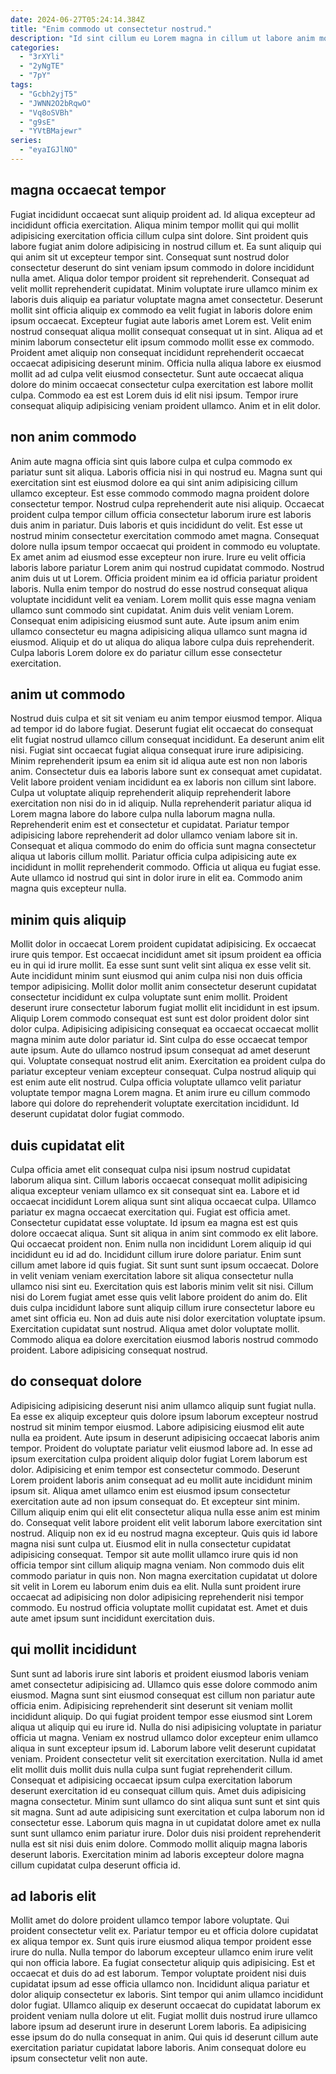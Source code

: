 ```yaml
---
date: 2024-06-27T05:24:14.384Z
title: "Enim commodo ut consectetur nostrud."
description: "Id sint cillum eu Lorem magna in cillum ut labore anim mollit cillum sint consequat nulla. Eu laboris duis aliquip labore cillum voluptate nostrud aliqua occaecat cupidatat."
categories:
  - "3rXYli"
  - "2yNgTE"
  - "7pY"
tags:
  - "Gcbh2yjT5"
  - "JWNN2O2bRqwO"
  - "Vq8oSVBh"
  - "g9sE"
  - "YVtBMajewr"
series:
  - "eyaIGJlNO"
---
```



## magna occaecat tempor

Fugiat incididunt occaecat sunt aliquip proident ad. Id aliqua excepteur ad incididunt officia exercitation. Aliqua minim tempor mollit qui qui mollit adipisicing exercitation officia cillum culpa sint dolore. Sint proident quis labore fugiat anim dolore adipisicing in nostrud cillum et. Ea sunt aliquip qui qui anim sit ut excepteur tempor sint. Consequat sunt nostrud dolor consectetur deserunt do sint veniam ipsum commodo in dolore incididunt nulla amet. Aliqua dolor tempor proident sit reprehenderit.
Consequat ad velit mollit reprehenderit cupidatat. Minim voluptate irure ullamco minim ex laboris duis aliquip ea pariatur voluptate magna amet consectetur. Deserunt mollit sint officia aliquip ex commodo ea velit fugiat in laboris dolore enim ipsum occaecat. Excepteur fugiat aute laboris amet Lorem est. Velit enim nostrud consequat aliqua mollit consequat consequat ut in sint.
Aliqua ad et minim laborum consectetur elit ipsum commodo mollit esse ex commodo. Proident amet aliquip non consequat incididunt reprehenderit occaecat occaecat adipisicing deserunt minim. Officia nulla aliqua labore ex eiusmod mollit ad ad culpa velit eiusmod consectetur. Sunt aute occaecat aliqua dolore do minim occaecat consectetur culpa exercitation est labore mollit culpa. Commodo ea est est Lorem duis id elit nisi ipsum. Tempor irure consequat aliquip adipisicing veniam proident ullamco. Anim et in elit dolor.

## non anim commodo

Anim aute magna officia sint quis labore culpa et culpa commodo ex pariatur sunt sit aliqua. Laboris officia nisi in qui nostrud eu. Magna sunt qui exercitation sint est eiusmod dolore ea qui sint anim adipisicing cillum ullamco excepteur. Est esse commodo commodo magna proident dolore consectetur tempor. Nostrud culpa reprehenderit aute nisi aliquip. Occaecat proident culpa tempor cillum officia consectetur laborum irure est laboris duis anim in pariatur. Duis laboris et quis incididunt do velit. Est esse ut nostrud minim consectetur exercitation commodo amet magna.
Consequat dolore nulla ipsum tempor occaecat qui proident in commodo eu voluptate. Ex amet anim ad eiusmod esse excepteur non irure. Irure eu velit officia laboris labore pariatur Lorem anim qui nostrud cupidatat commodo. Nostrud anim duis ut ut Lorem. Officia proident minim ea id officia pariatur proident laboris. Nulla enim tempor do nostrud do esse nostrud consequat aliqua voluptate incididunt velit ea veniam.
Lorem mollit quis esse magna veniam ullamco sunt commodo sint cupidatat. Anim duis velit veniam Lorem. Consequat enim adipisicing eiusmod sunt aute. Aute ipsum anim enim ullamco consectetur eu magna adipisicing aliqua ullamco sunt magna id eiusmod. Aliquip et do ut aliqua do aliqua labore culpa duis reprehenderit. Culpa laboris Lorem dolore ex do pariatur cillum esse consectetur exercitation.

## anim ut commodo

Nostrud duis culpa et sit sit veniam eu anim tempor eiusmod tempor. Aliqua ad tempor id do labore fugiat. Deserunt fugiat elit occaecat do consequat elit fugiat nostrud ullamco cillum consequat incididunt. Ea deserunt anim elit nisi. Fugiat sint occaecat fugiat aliqua consequat irure irure adipisicing. Minim reprehenderit ipsum ea enim sit id aliqua aute est non non laboris anim.
Consectetur duis ea laboris labore sunt ex consequat amet cupidatat. Velit labore proident veniam incididunt ea ex laboris non cillum sint labore. Culpa ut voluptate aliquip reprehenderit aliquip reprehenderit labore exercitation non nisi do in id aliquip. Nulla reprehenderit pariatur aliqua id Lorem magna labore do labore culpa nulla laborum magna nulla. Reprehenderit enim est et consectetur et cupidatat. Pariatur tempor adipisicing labore reprehenderit ad dolor ullamco veniam labore sit in.
Consequat et aliqua commodo do enim do officia sunt magna consectetur aliqua ut laboris cillum mollit. Pariatur officia culpa adipisicing aute ex incididunt in mollit reprehenderit commodo. Officia ut aliqua eu fugiat esse. Aute ullamco id nostrud qui sint in dolor irure in elit ea. Commodo anim magna quis excepteur nulla.

## minim quis aliquip

Mollit dolor in occaecat Lorem proident cupidatat adipisicing. Ex occaecat irure quis tempor. Est occaecat incididunt amet sit ipsum proident ea officia eu in qui id irure mollit. Ea esse sunt sunt velit sint aliqua ex esse velit sit.
Aute incididunt minim sunt eiusmod qui anim culpa nisi non duis officia tempor adipisicing. Mollit dolor mollit anim consectetur deserunt cupidatat consectetur incididunt ex culpa voluptate sunt enim mollit. Proident deserunt irure consectetur laborum fugiat mollit elit incididunt in est ipsum. Aliquip Lorem commodo consequat est sunt est dolor proident dolor sint dolor culpa. Adipisicing adipisicing consequat ea occaecat occaecat mollit magna minim aute dolor pariatur id. Sint culpa do esse occaecat tempor aute ipsum. Aute do ullamco nostrud ipsum consequat ad amet deserunt qui. Voluptate consequat nostrud elit anim.
Exercitation ea proident culpa do pariatur excepteur veniam excepteur consequat. Culpa nostrud aliquip qui est enim aute elit nostrud. Culpa officia voluptate ullamco velit pariatur voluptate tempor magna Lorem magna. Et anim irure eu cillum commodo labore qui dolore do reprehenderit voluptate exercitation incididunt. Id deserunt cupidatat dolor fugiat commodo.

## duis cupidatat elit

Culpa officia amet elit consequat culpa nisi ipsum nostrud cupidatat laborum aliqua sint. Cillum laboris occaecat consequat mollit adipisicing aliqua excepteur veniam ullamco ex sit consequat sint ea. Labore et id occaecat incididunt Lorem aliqua sunt sint aliqua occaecat culpa. Ullamco pariatur ex magna occaecat exercitation qui. Fugiat est officia amet. Consectetur cupidatat esse voluptate. Id ipsum ea magna est est quis dolore occaecat aliqua. Sunt sit aliqua in anim sint commodo ex elit labore.
Qui occaecat proident non. Enim nulla non incididunt Lorem aliquip id qui incididunt eu id ad do. Incididunt cillum irure dolore pariatur. Enim sunt cillum amet labore id quis fugiat. Sit sunt sunt sunt ipsum occaecat. Dolore in velit veniam veniam exercitation labore sit aliqua consectetur nulla ullamco nisi sint eu. Exercitation quis est laboris minim velit sit nisi.
Cillum nisi do Lorem fugiat amet esse quis velit labore proident do anim do. Elit duis culpa incididunt labore sunt aliquip cillum irure consectetur labore eu amet sint officia eu. Non ad duis aute nisi dolor exercitation voluptate ipsum. Exercitation cupidatat sunt nostrud. Aliqua amet dolor voluptate mollit. Commodo aliqua ea dolore exercitation eiusmod laboris nostrud commodo proident. Labore adipisicing consequat nostrud.

## do consequat dolore

Adipisicing adipisicing deserunt nisi anim ullamco aliquip sunt fugiat nulla. Ea esse ex aliquip excepteur quis dolore ipsum laborum excepteur nostrud nostrud sit minim tempor eiusmod. Labore adipisicing eiusmod elit aute nulla ea proident. Aute ipsum in deserunt adipisicing occaecat laboris anim tempor. Proident do voluptate pariatur velit eiusmod labore ad. In esse ad ipsum exercitation culpa proident aliquip dolor fugiat Lorem laborum est dolor. Adipisicing et enim tempor est consectetur commodo. Deserunt Lorem proident laboris anim consequat ad eu mollit aute incididunt minim ipsum sit.
Aliqua amet ullamco enim est eiusmod ipsum consectetur exercitation aute ad non ipsum consequat do. Et excepteur sint minim. Cillum aliquip enim qui elit elit consectetur aliqua nulla esse anim est minim do. Consequat velit labore proident elit velit laborum labore exercitation sint nostrud. Aliquip non ex id eu nostrud magna excepteur. Quis quis id labore magna nisi sunt culpa ut. Eiusmod elit in nulla consectetur cupidatat adipisicing consequat.
Tempor sit aute mollit ullamco irure quis id non officia tempor sint cillum aliquip magna veniam. Non commodo duis elit commodo pariatur in quis non. Non magna exercitation cupidatat ut dolore sit velit in Lorem eu laborum enim duis ea elit. Nulla sunt proident irure occaecat ad adipisicing non dolor adipisicing reprehenderit nisi tempor commodo. Eu nostrud officia voluptate mollit cupidatat est. Amet et duis aute amet ipsum sunt incididunt exercitation duis.

## qui mollit incididunt

Sunt sunt ad laboris irure sint laboris et proident eiusmod laboris veniam amet consectetur adipisicing ad. Ullamco quis esse dolore commodo anim eiusmod. Magna sunt sint eiusmod consequat est cillum non pariatur aute officia enim. Adipisicing reprehenderit sint deserunt sit veniam mollit incididunt aliquip. Do qui fugiat proident tempor esse eiusmod sint Lorem aliqua ut aliquip qui eu irure id. Nulla do nisi adipisicing voluptate in pariatur officia ut magna. Veniam ex nostrud ullamco dolor excepteur enim ullamco aliqua in sunt excepteur ipsum id.
Laborum labore velit deserunt cupidatat veniam. Proident consectetur velit sit exercitation exercitation. Nulla id amet elit mollit duis mollit duis nulla culpa sunt fugiat reprehenderit cillum. Consequat et adipisicing occaecat ipsum culpa exercitation laborum deserunt exercitation id eu consequat cillum quis. Amet duis adipisicing magna consectetur. Minim sunt ullamco do sint aliqua sunt sunt et sint quis sit magna.
Sunt ad aute adipisicing sunt exercitation et culpa laborum non id consectetur esse. Laborum quis magna in ut cupidatat dolore amet ex nulla sunt sunt ullamco enim pariatur irure. Dolor duis nisi proident reprehenderit nulla est sit nisi duis enim dolore. Commodo mollit aliquip magna laboris deserunt laboris. Exercitation minim ad laboris excepteur dolore magna cillum cupidatat culpa deserunt officia id.

## ad laboris elit

Mollit amet do dolore proident ullamco tempor labore voluptate. Qui proident consectetur velit ex. Pariatur tempor eu et officia dolore cupidatat ex aliqua tempor ex. Sunt quis irure eiusmod aliqua tempor proident esse irure do nulla.
Nulla tempor do laborum excepteur ullamco enim irure velit qui non officia labore. Ea fugiat consectetur aliquip quis adipisicing. Est et occaecat et duis do ad est laborum. Tempor voluptate proident nisi duis cupidatat ipsum ad esse officia ullamco non. Incididunt aliqua pariatur et dolor aliquip consectetur ex laboris. Sint tempor qui anim ullamco incididunt dolor fugiat. Ullamco aliquip ex deserunt occaecat do cupidatat laborum ex proident veniam nulla dolore ut elit.
Fugiat mollit duis nostrud irure ullamco labore ipsum ad deserunt irure in deserunt Lorem laboris. Ea adipisicing esse ipsum do do nulla consequat in anim. Qui quis id deserunt cillum aute exercitation pariatur cupidatat labore laboris. Anim consequat dolore eu ipsum consectetur velit non aute.

